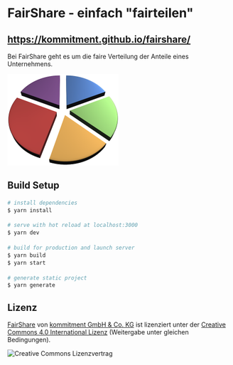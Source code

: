 # FairShare - einfach "fairteilen"

## https://kommitment.github.io/fairshare/

Bei FairShare geht es um die faire Verteilung der Anteile eines Unternehmens.

<img src="docs/img/fairshare-pie.png" width="250"/>

## Build Setup

```bash
# install dependencies
$ yarn install

# serve with hot reload at localhost:3000
$ yarn dev

# build for production and launch server
$ yarn build
$ yarn start

# generate static project
$ yarn generate
```

## Lizenz 

[FairShare](https://github.com/kommitment/fairshare) von [kommitment GmbH & Co. KG](https://kommitment.works) ist lizenziert unter der [Creative Commons 4.0 International Lizenz](http://creativecommons.org/licenses/by-sa/4.0/) (Weitergabe unter gleichen Bedingungen).

![Creative Commons Lizenzvertrag](https://i.creativecommons.org/l/by-sa/4.0/88x31.png)
